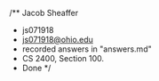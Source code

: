 /** Jacob Sheaffer
* js071918
* js071918@ohio.edu
* recorded answers in "answers.md"
* CS 2400, Section 100.
* Done
*/
